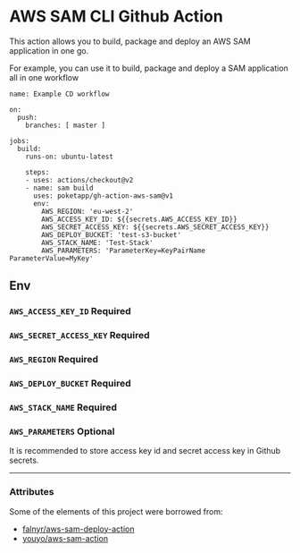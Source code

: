# AWS SAM CLI Github Action

This action allows you to build, package and deploy an AWS SAM application in one go. 

For example, you can use it to build, package and deploy a SAM application all in one workflow

```
name: Example CD workflow

on:
  push:
    branches: [ master ]

jobs:
  build:
    runs-on: ubuntu-latest

    steps:
    - uses: actions/checkout@v2
    - name: sam build
      uses: poketapp/gh-action-aws-sam@v1
      env:
        AWS_REGION: 'eu-west-2'
        AWS_ACCESS_KEY_ID: ${{secrets.AWS_ACCESS_KEY_ID}}
        AWS_SECRET_ACCESS_KEY: ${{secrets.AWS_SECRET_ACCESS_KEY}}
        AWS_DEPLOY_BUCKET: 'test-s3-bucket'
        AWS_STACK_NAME: 'Test-Stack'
        AWS_PARAMETERS: 'ParameterKey=KeyPairName ParameterValue=MyKey'
```

## Env

### `AWS_ACCESS_KEY_ID` **Required**
### `AWS_SECRET_ACCESS_KEY` **Required**
### `AWS_REGION` **Required**
### `AWS_DEPLOY_BUCKET` **Required**
### `AWS_STACK_NAME` **Required**
### `AWS_PARAMETERS` **Optional**

It is recommended to store access key id and secret access key in Github secrets.

---
### Attributes
Some of the elements of this project were borrowed from:
- [falnyr/aws-sam-deploy-action](https://github.com/falnyr/aws-sam-deploy-action) 
- [youyo/aws-sam-action](https://github.com/youyo/aws-sam-action)
